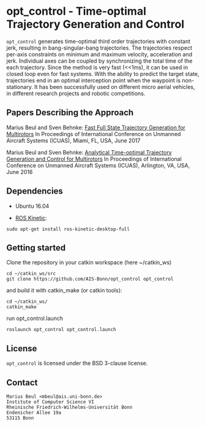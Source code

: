 
opt_control - Time-optimal Trajectory Generation and Control
=====================================================================

`opt_control` generates time-optimal third order trajectories with constant jerk, resulting in bang-singular-bang trajectories.
The trajectories respect per-axis constraints on minimum and maximum velocity, acceleration and jerk.
Individual axes can be coupled by synchronizing the total time of the each trajectory.
Since the method is very fast (<<1ms), it can be used in closed loop even for fast systems.
With the ability to predict the target state, trajectories end in an optimal interception point when the waypoint is non-stationary.
It has been successfully used on different micro aerial vehicles, in different research projects and robotic competitions.


Papers Describing the Approach
--------
Marius Beul and Sven Behnke: [Fast Full State Trajectory Generation for Multirotors](http://ais.uni-bonn.de/papers/ICUAS_2017_Beul_Trajectory_Generation.pdf) In Proceedings of International Conference on Unmanned Aircraft Systems (ICUAS), Miami, FL, USA, June 2017

Marius Beul and Sven Behnke: [Analytical Time-optimal Trajectory Generation and Control for Multirotors](http://ais.uni-bonn.de/papers/ICUAS_2016_Beul.pdf) In Proceedings of International Conference on Unmanned Aircraft Systems (ICUAS), Arlington, VA, USA, June 2016


Dependencies
---------------

* Ubuntu 16.04

* [ROS Kinetic](http://wiki.ros.org/kinetic/Installation):
~~~~~~~~~~~~~~~~~~~~~~~~~~~~~~~{.sh}
sudo apt-get install ros-kinetic-desktop-full
~~~~~~~~~~~~~~~~~~~~~~~~~~~~~~~


Getting started
---------------
Clone the repository in your catkin workspace (here ~/catkin_ws)
~~~~~~~~~~~~~~~~~~~~~~~~~~~~~~~{.sh}
cd ~/catkin_ws/src
git clone https://github.com/AIS-Bonn/opt_control opt_control
~~~~~~~~~~~~~~~~~~~~~~~~~~~~~~~
and build it with catkin_make (or catkin tools):
~~~~~~~~~~~~~~~~~~~~~~~~~~~~~~~{.sh}
cd ~/catkin_ws/
catkin_make
~~~~~~~~~~~~~~~~~~~~~~~~~~~~~~~
run opt_control.launch
~~~~~~~~~~~~~~~~~~~~~~~~~~~~~~~{.sh}
roslaunch opt_control opt_control.launch
~~~~~~~~~~~~~~~~~~~~~~~~~~~~~~~

License
-------

`opt_control` is licensed under the BSD 3-clause license.

Contact
-----------------

```
Marius Beul <mbeul@ais.uni-bonn.de>
Institute of Computer Science VI
Rheinische Friedrich-Wilhelms-Universität Bonn
Endenicher Allee 19a
53115 Bonn
```
